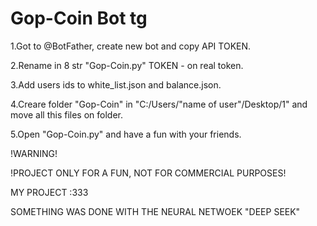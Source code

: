 # Gop-Coin Bot tg

1.Got to @BotFather, create new bot and copy API TOKEN.

2.Rename in 8 str "Gop-Coin.py" TOKEN - on real token.

3.Add users ids to white_list.json and balance.json.

4.Creare folder "Gop-Coin" in "C:/Users/"name of user"/Desktop/1" and move all this files on folder.

5.Open "Gop-Coin.py" and have a fun with your friends.

!WARNING!

!PROJECT ONLY FOR A FUN, NOT FOR COMMERCIAL PURPOSES!

MY PROJECT :333

SOMETHING WAS DONE WITH THE NEURAL NETWOEK "DEEP SEEK"
